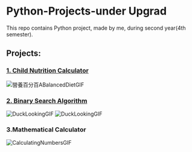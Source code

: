 # Python-Projects-under Upgrad
This repo contains Python project, made by me, during second year(4th semester).

## Projects:
### <a href="https://github.com/singhmansi25/Python-Projects-upgrad-/tree/main/Child%20Nutrition%20Calculator">1. Child Nutrition Calculator </a>
![營養百分百ABalancedDietGIF](https://user-images.githubusercontent.com/76874762/149952606-ca5c93af-1da7-4dbc-a52e-3ae3c7d3c67d.gif)

### <a href="https://github.com/singhmansi25/Python-Projects-upgrad-/tree/main/Binary_Search_Algorithm">2. Binary Search Algorithm </a>
![DuckLookingGIF](https://user-images.githubusercontent.com/76874762/153716040-a18c1710-5bb6-4f81-889e-43148a3f1e6a.gif)
![DuckLookingGIF](https://user-images.githubusercontent.com/76874762/153716040-a18c1710-5bb6-4f81-889e-43148a3f1e6a.gif)

### 3.Mathematical Calculator
![CalculatingNumbersGIF](https://user-images.githubusercontent.com/76874762/153716238-91620745-d173-4b73-b6c4-5b4c63383db1.gif)
